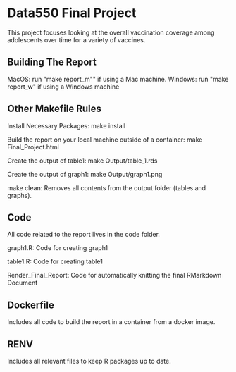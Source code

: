 # Data550 Final Project

This project focuses looking at the overall vaccination coverage among adolescents over time for a variety of vaccines. 

## Building The Report


MacOS: run "make report_m"" if using a Mac machine.
Windows: run "make report_w" if using a Windows machine

## Other Makefile Rules

Install Necessary Packages: make install

Build the report on your local machine outside of a container: make Final_Project.html

Create the output of table1: make Output/table_1.rds

Create the output of graph1: make Output/graph1.png

make clean: Removes all contents from the output folder (tables and graphs).

## Code

All code related to the report lives in the code folder.

graph1.R: Code for creating graph1

table1.R: Code for creating table1

Render_Final_Report: Code for automatically knitting the final RMarkdown Document

## Dockerfile

Includes all code to build the report in a container from a docker image.

## RENV

Includes all relevant files to keep R packages up to date.



